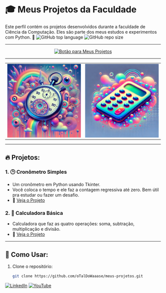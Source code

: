 # 🎓 **Meus Projetos da Faculdade**

Este perfil contém os projetos desenvolvidos durante a faculdade de Ciência da Computação. Eles são parte dos meus estudos e experimentos com Python. 🚀
![GitHub top language](https://img.shields.io/github/languages/top/oTalDoWaaase/meus-projetos)
![GitHub repo size](https://img.shields.io/github/repo-size/oTalDoWaaase/meus-projetos)


---

<div align="center">
  <a href="https://github.com/oTalDoWaaase/meus-projetos">
    <img src="https://img.shields.io/badge/Meus%20Projetos-blue?style=for-the-badge" alt="Botão para Meus Projetos"/>
  </a>
</div>

---

<table>
  <tr>
    <td>
      <img src="https://github.com/oTalDoWaaase/projetos-faculdade/blob/main/dreamcore_stoptemp.png" alt="Cronômetro" width="300"/>
    </td>
    <td>
      <img src="https://github.com/oTalDoWaaase/projetos-faculdade/blob/main/dreamcore_stopwatch.png" alt="Calculadora" width="300"/>
    </td>
  </tr>
</table>

---

## 🔥 **Projetos**:

### 1. 🕒 **Cronômetro Simples**
- Um cronômetro em Python usando Tkinter.
- Você coloca o tempo e ele faz a contagem regressiva até zero. Bem útil pra estudar ou fazer um desafio.
- 🔗 [Veja o Projeto](https://github.com/oTalDoWaaase/meus-projetos/tree/main/cronometro_python)

### 2. 🔢 **Calculadora Básica**
- Calculadora que faz as quatro operações: soma, subtração, multiplicação e divisão.
- 🔗 [Veja o Projeto](https://github.com/oTalDoWaaase/meus-projetos/tree/main/introducao_python)

---

## 📜 **Como Usar**:
1. Clone o repositório:
   ```bash
   git clone https://github.com/oTalDoWaaase/meus-projetos.git

[![LinkedIn](https://img.shields.io/badge/LinkedIn-Perfil-blue?style=flat-square&logo=linkedin)](https://www.linkedin.com/in/luiseduardo-menezes)
[![YouTube](https://img.shields.io/badge/YouTube-Canal-red?style=flat-square&logo=youtube)](https://www.youtube.com/@LuisEduardoMenezes)


